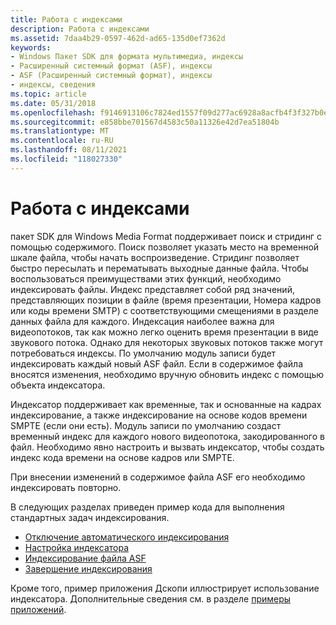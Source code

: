 ```yaml
---
title: Работа с индексами
description: Работа с индексами
ms.assetid: 7daa4b29-0597-462d-ad65-135d0ef7362d
keywords:
- Windows Пакет SDK для формата мультимедиа, индексы
- Расширенный системный формат (ASF), индексы
- ASF (Расширенный системный формат), индексы
- индексы, сведения
ms.topic: article
ms.date: 05/31/2018
ms.openlocfilehash: f9146913106c7824ed1557f09d277ac6928a8acfb4f3f327b0e8b7a60255ab35
ms.sourcegitcommit: e858bbe701567d4583c50a11326e42d7ea51804b
ms.translationtype: MT
ms.contentlocale: ru-RU
ms.lasthandoff: 08/11/2021
ms.locfileid: "118027330"
---
```

# <a name="working-with-indexes"></a>Работа с индексами

пакет SDK для Windows Media Format поддерживает поиск и стридинг с помощью содержимого. Поиск позволяет указать место на временной шкале файла, чтобы начать воспроизведение. Стридинг позволяет быстро пересылать и перематывать выходные данные файла. Чтобы воспользоваться преимуществами этих функций, необходимо индексировать файлы. Индекс представляет собой ряд значений, представляющих позиции в файле (время презентации, Номера кадров или коды времени SMTP) с соответствующими смещениями в разделе данных файла для каждого. Индексация наиболее важна для видеопотоков, так как можно легко оценить время презентации в виде звукового потока. Однако для некоторых звуковых потоков также могут потребоваться индексы. По умолчанию модуль записи будет индексировать каждый новый ASF файл. Если в содержимое файла вносятся изменения, необходимо вручную обновить индекс с помощью объекта индексатора.

Индексатор поддерживает как временные, так и основанные на кадрах индексирование, а также индексирование на основе кодов времени SMPTE (если они есть). Модуль записи по умолчанию создаст временный индекс для каждого нового видеопотока, закодированного в файл. Необходимо явно настроить и вызвать индексатор, чтобы создать индекс кода времени на основе кадров или SMPTE.

При внесении изменений в содержимое файла ASF его необходимо индексировать повторно.

В следующих разделах приведен пример кода для выполнения стандартных задач индексирования.

-   [Отключение автоматического индексирования](to-disable-automatic-indexing.md)
-   [Настройка индексатора](to-configure-the-indexer.md)
-   [Индексирование файла ASF](to-index-an-asf-file.md)
-   [Завершение индексирования](to-stop-indexing-in-progress.md)

Кроме того, пример приложения Дскопи иллюстрирует использование индексатора. Дополнительные сведения см. в разделе [примеры приложений](sample-applications.md).

 

 




